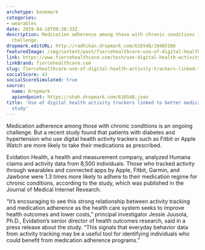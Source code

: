 ```yaml
---
archetype: bookmark
categories:
- wearables
date: 2019-04-18T09:20:33Z
description: Medication adherence among those with chronic conditions is an ongoing
  challenge.
dropmark.editURL: http://radhikan.dropmark.com/616548/18485186
featuredImage: /img/content/post/fiercehealthcare-use-of-digital-health-activity-trackers-linked-to-better-medication-adherence-study.jpg
link: https://www.fiercehealthcare.com/tech/use-digital-health-activity-trackers-linked-to-better-medication-adherence-study
linkBrand: fiercehealthcare.com
slug: fiercehealthcare-use-of-digital-health-activity-trackers-linked-to-better-medication-adherence-study
socialScore: 43
socialScoreSimulated: true
source:
  name: Dropmark
  apiendpoint: https://shah.dropmark.com/616548.json
title: 'Use of digital health activity trackers linked to better medication adherence:
  study'
---
```

Medication adherence among those with chronic conditions is an ongoing challenge. But a recent study found that patients with diabetes and hypertension who use digital health activity trackers such as Fitbit or Apple Watch are more likely to take their medications as prescribed.

Evidation Health, a health and measurement company, analyzed Humana claims and activity data from 8,500 individuals. Those who tracked activity through wearables and connected apps by Apple, Fitbit, Garmin, and Jawbone were 1.3 times more likely to adhere to their medication regime for chronic conditions, according to the study, which was published in the Journal of Medical Internet Research.

“It’s encouraging to see this strong relationship between activity tracking and medication adherence as the health care system seeks to improve health outcomes and lower costs,” principal investigator Jessie Juusola, Ph.D., Evidation’s senior director of health outcomes research, said in a press release about the study. “This signals that everyday behavior data from activity tracking may be a useful tool for identifying individuals who could benefit from medication adherence programs.”

